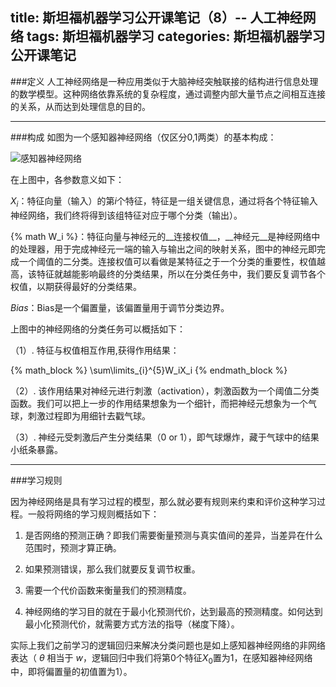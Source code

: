 title: 斯坦福机器学习公开课笔记（8）-- 人工神经网络
tags: 斯坦福机器学习
categories: 斯坦福机器学习公开课笔记
----
###定义
人工神经网络是一种应用类似于大脑神经突触联接的结构进行信息处理的数学模型。这种网络依靠系统的复杂程度，通过调整内部大量节点之间相互连接的关系，从而达到处理信息的目的。

*****************************************************************

###构成
如图为一个感知器神经网络（仅区分0,1两类）的基本构成：

![感知器神经网络](http://7pulhb.com1.z0.glb.clouddn.com/ml-感知器神经网络.png)

在上图中，各参数意义如下：

$X_i$：特征向量（输入）的第$i$个特征，特征是一组关键信息，通过将各个特征输入神经网络，我们终将得到该组特征对应于哪个分类（输出）。

{% math W_i %}：特征向量与神经元的__连接权值__，__神经元__是神经网络中的处理器，用于完成神经元一端的输入与输出之间的映射关系，图中的神经元即完成一个阈值的二分类。连接权值可以看做是某特征之于一个分类的重要性，权值越高，该特征就越能影响最终的分类结果，所以在分类任务中，我们要反复调节各个权值，以期获得最好的分类结果。

$Bias$：Bias是一个偏置量，该偏置量用于调节分类边界。

上图中的神经网络的分类任务可以概括如下：

（1）. 特征与权值相互作用,获得作用结果：

{% math_block %}
\sum\limits_{i}^{5}W_iX_i
{% endmath_block %}

（2）. 该作用结果对神经元进行刺激（activation），刺激函数为一个阈值二分类函数。我们可以把上一步的作用结果想象为一个细针，而把神经元想象为一个气球，刺激过程即为用细针去戳气球。

（3）. 神经元受刺激后产生分类结果（0 or 1），即气球爆炸，藏于气球中的结果小纸条暴露。

**************************************************************

###学习规则

因为神经网络是具有学习过程的模型，那么就必要有规则来约束和评价这种学习过程。一般将网络的学习规则概括如下：

1. 是否网络的预测正确？即我们需要衡量预测与真实值间的差异，当差异在什么范围时，预测才算正确。

2. 如果预测错误，那么我们就要反复调节权重。

3. 需要一个代价函数来衡量我们的预测精度。

4. 神经网络的学习目的就在于最小化预测代价，达到最高的预测精度。如何达到最小化预测代价，就需要方式方法的指导（梯度下降）。

实际上我们之前学习的逻辑回归来解决分类问题也是如上感知器神经网络的非网络表达（ $\theta$ 相当于 $w$，逻辑回归中我们将第0个特征$X_0$置为1，在感知器神经网络中，即将偏置量的初值置为1）。